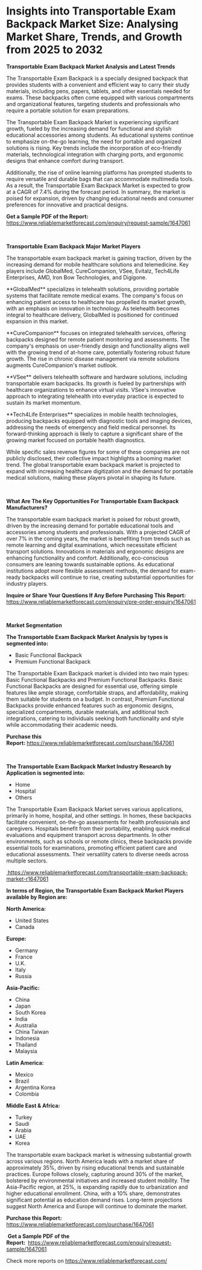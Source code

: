 <p><h1>Insights into Transportable Exam Backpack Market Size: Analysing Market Share, Trends, and Growth from 2025 to 2032</h1></p><p><strong>Transportable Exam Backpack Market Analysis and Latest Trends</strong></p>
<p><p>The Transportable Exam Backpack is a specially designed backpack that provides students with a convenient and efficient way to carry their study materials, including pens, papers, tablets, and other essentials needed for exams. These backpacks often come equipped with various compartments and organizational features, targeting students and professionals who require a portable solution for exam preparations.</p><p>The Transportable Exam Backpack Market is experiencing significant growth, fueled by the increasing demand for functional and stylish educational accessories among students. As educational systems continue to emphasize on-the-go learning, the need for portable and organized solutions is rising. Key trends include the incorporation of eco-friendly materials, technological integration with charging ports, and ergonomic designs that enhance comfort during transport.</p><p>Additionally, the rise of online learning platforms has prompted students to require versatile and durable bags that can accommodate multimedia tools. As a result, the Transportable Exam Backpack Market is expected to grow at a CAGR of 7.4% during the forecast period. In summary, the market is poised for expansion, driven by changing educational needs and consumer preferences for innovative and practical designs.</p></p>
<p><strong>Get a Sample PDF of the Report:&nbsp;</strong> <a href="https://www.reliablemarketforecast.com/enquiry/request-sample/1647061?utm_campaign=2866&utm_medium=2&utm_source=Github&utm_content=ia&utm_term=29032025&utm_id=transportable-exam-backpack">https://www.reliablemarketforecast.com/enquiry/request-sample/1647061</a></p>
<p>&nbsp;</p>
<p><strong>Transportable Exam Backpack Major Market Players</strong></p>
<p><p>The transportable exam backpack market is gaining traction, driven by the increasing demand for mobile healthcare solutions and telemedicine. Key players include GlobalMed, CureCompanion, VSee, Evitalz, Tech4Life Enterprises, AMD, Iron Bow Technologies, and Digigone.</p><p>**GlobalMed** specializes in telehealth solutions, providing portable systems that facilitate remote medical exams. The company's focus on enhancing patient access to healthcare has propelled its market growth, with an emphasis on innovation in technology. As telehealth becomes integral to healthcare delivery, GlobalMed is positioned for continued expansion in this market.</p><p>**CureCompanion** focuses on integrated telehealth services, offering backpacks designed for remote patient monitoring and assessments. The company's emphasis on user-friendly design and functionality aligns well with the growing trend of at-home care, potentially fostering robust future growth. The rise in chronic disease management via remote solutions augments CureCompanion's market outlook.</p><p>**VSee** delivers telehealth software and hardware solutions, including transportable exam backpacks. Its growth is fueled by partnerships with healthcare organizations to enhance virtual visits. VSee's innovative approach to integrating telehealth into everyday practice is expected to sustain its market momentum.</p><p>**Tech4Life Enterprises** specializes in mobile health technologies, producing backpacks equipped with diagnostic tools and imaging devices, addressing the needs of emergency and field medical personnel. Its forward-thinking approach is likely to capture a significant share of the growing market focused on portable health diagnostics.</p><p>While specific sales revenue figures for some of these companies are not publicly disclosed, their collective impact highlights a booming market trend. The global transportable exam backpack market is projected to expand with increasing healthcare digitization and the demand for portable medical solutions, making these players pivotal in shaping its future.</p></p>
<p>&nbsp;</p>
<p><strong>What Are The Key Opportunities For Transportable Exam Backpack Manufacturers?</strong></p>
<p><p>The transportable exam backpack market is poised for robust growth, driven by the increasing demand for portable educational tools and accessories among students and professionals. With a projected CAGR of over 7% in the coming years, the market is benefiting from trends such as remote learning and digital examinations, which necessitate efficient transport solutions. Innovations in materials and ergonomic designs are enhancing functionality and comfort. Additionally, eco-conscious consumers are leaning towards sustainable options. As educational institutions adopt more flexible assessment methods, the demand for exam-ready backpacks will continue to rise, creating substantial opportunities for industry players.</p></p>
<p><strong>Inquire or Share Your Questions If Any Before Purchasing This Report:</strong> <a href="https://www.reliablemarketforecast.com/enquiry/pre-order-enquiry/1647061?utm_campaign=2866&utm_medium=2&utm_source=Github&utm_content=ia&utm_term=29032025&utm_id=transportable-exam-backpack">https://www.reliablemarketforecast.com/enquiry/pre-order-enquiry/1647061</a></p>
<p>&nbsp;</p>
<p><strong>Market Segmentation</strong></p>
<p><strong>The Transportable Exam Backpack Market Analysis by types is segmented into:</strong></p>
<p><ul><li>Basic Functional Backpack</li><li>Premium Functional Backpack</li></ul></p>
<p><p>The Transportable Exam Backpack market is divided into two main types: Basic Functional Backpacks and Premium Functional Backpacks. Basic Functional Backpacks are designed for essential use, offering simple features like ample storage, comfortable straps, and affordability, making them suitable for students on a budget. In contrast, Premium Functional Backpacks provide enhanced features such as ergonomic designs, specialized compartments, durable materials, and additional tech integrations, catering to individuals seeking both functionality and style while accommodating their academic needs.</p></p>
<p><strong>Purchase this Report:&nbsp;</strong><a href="https://www.reliablemarketforecast.com/purchase/1647061?utm_campaign=2866&utm_medium=2&utm_source=Github&utm_content=ia&utm_term=29032025&utm_id=transportable-exam-backpack">https://www.reliablemarketforecast.com/purchase/1647061</a></p>
<p>&nbsp;</p>
<p><strong>The Transportable Exam Backpack Market Industry Research by Application is segmented into:</strong></p>
<p><ul><li>Home</li><li>Hospital</li><li>Others</li></ul></p>
<p><p>The Transportable Exam Backpack Market serves various applications, primarily in home, hospital, and other settings. In homes, these backpacks facilitate convenient, on-the-go assessments for health professionals and caregivers. Hospitals benefit from their portability, enabling quick medical evaluations and equipment transport across departments. In other environments, such as schools or remote clinics, these backpacks provide essential tools for examinations, promoting efficient patient care and educational assessments. Their versatility caters to diverse needs across multiple sectors.</p></p>
<p><a href="https://www.reliablemarketforecast.com/transportable-exam-backpack-market-r1647061?utm_campaign=2866&utm_medium=2&utm_source=Github&utm_content=ia&utm_term=29032025&utm_id=transportable-exam-backpack">&nbsp;https://www.reliablemarketforecast.com/transportable-exam-backpack-market-r1647061</a></p>
<p><strong>In terms of Region, the Transportable Exam Backpack Market Players available by Region are:</strong></p>
<p>
    <p> <strong> North America: </strong>
        <ul>
            <li>United States</li>
            <li>Canada</li>
        </ul>
        </p> 
    <p> <strong> Europe: </strong>
        <ul>
            <li>Germany</li>
            <li>France</li>
            <li>U.K.</li>
            <li>Italy</li>
            <li>Russia</li>
        </ul>
        </p> 
    <p> <strong> Asia-Pacific: </strong>
        <ul>
            <li>China</li>
            <li>Japan</li>
            <li>South Korea</li>
            <li>India</li>
            <li>Australia</li>
            <li>China Taiwan</li>
            <li>Indonesia</li>
            <li>Thailand</li>
            <li>Malaysia</li>
        </ul>
        </p> 
    <p> <strong> Latin America: </strong>
        <ul>
            <li>Mexico</li>
            <li>Brazil</li>
            <li>Argentina Korea</li>
            <li>Colombia</li>
        </ul>
        </p> 
    <p> <strong> Middle East & Africa: </strong>
        <ul>
            <li>Turkey</li>
            <li>Saudi</li>
            <li>Arabia</li>
            <li>UAE</li>
            <li>Korea</li>
        </ul>
    </p>
    </p>
<p><p>The transportable exam backpack market is witnessing substantial growth across various regions. North America leads with a market share of approximately 35%, driven by rising educational trends and sustainable practices. Europe follows closely, capturing around 30% of the market, bolstered by environmental initiatives and increased student mobility. The Asia-Pacific region, at 25%, is expanding rapidly due to urbanization and higher educational enrollment. China, with a 10% share, demonstrates significant potential as education demand rises. Long-term projections suggest North America and Europe will continue to dominate the market.</p></p>
<p><strong>Purchase this Report: </strong><a href="https://www.reliablemarketforecast.com/purchase/1647061?utm_campaign=2866&utm_medium=2&utm_source=Github&utm_content=ia&utm_term=29032025&utm_id=transportable-exam-backpack">https://www.reliablemarketforecast.com/purchase/1647061</a></p>
<p>&nbsp;<strong>Get a Sample PDF of the Report:&nbsp;&nbsp;</strong><a href="https://www.reliablemarketforecast.com/enquiry/request-sample/1647061?utm_campaign=2866&utm_medium=2&utm_source=Github&utm_content=ia&utm_term=29032025&utm_id=transportable-exam-backpack">https://www.reliablemarketforecast.com/enquiry/request-sample/1647061</a></p>
<p><strong></strong></p>
<p>Check more reports on <a href="https://www.reliablemarketforecast.com/?utm_campaign=2866&utm_medium=2&utm_source=Github&utm_content=ia&utm_term=29032025&utm_id=transportable-exam-backpack">https://www.reliablemarketforecast.com/</a></p>
